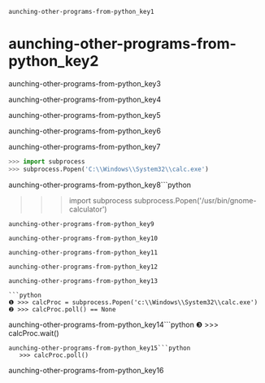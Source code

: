 ```ngMeta
aunching-other-programs-from-python_key1
```
# aunching-other-programs-from-python_key2
aunching-other-programs-from-python_key3

aunching-other-programs-from-python_key4

aunching-other-programs-from-python_key5

aunching-other-programs-from-python_key6

aunching-other-programs-from-python_key7

```python
>>> import subprocess
>>> subprocess.Popen('C:\\Windows\\System32\\calc.exe')
```
aunching-other-programs-from-python_key8```python
>>> import subprocess
>>> subprocess.Popen('/usr/bin/gnome-calculator')
```
aunching-other-programs-from-python_key9

aunching-other-programs-from-python_key10

aunching-other-programs-from-python_key11

aunching-other-programs-from-python_key12

aunching-other-programs-from-python_key13

```python
❶ >>> calcProc = subprocess.Popen('c:\\Windows\\System32\\calc.exe')
❷ >>> calcProc.poll() == None
```
aunching-other-programs-from-python_key14```python
❸ >>> calcProc.wait()
```
aunching-other-programs-from-python_key15```python
   >>> calcProc.poll()
```
aunching-other-programs-from-python_key16